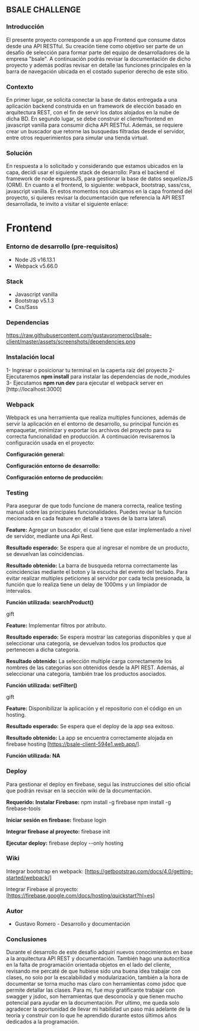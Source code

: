 ## BSALE CHALLENGE 

### Introducción

El presente proyecto corresponde a un app Frontend que consume datos desde una API RESTful. Su creación tiene como objetivo ser parte de un desafío de selección para formar parte del equipo de desarrolladores de la empresa "bsale". A continuación podrás revisar la documentación de dicho proyecto y además podŕas revisar en detalle las funciones principales en la barra de navegación ubicada en el costado superior derecho de este sitio. 

### Contexto 

En primer lugar, se solicita conectar la base de datos entregada a una aplicación backend construida en un framework de elección basado en arquitectura REST, con el fin de servir los datos alojados en la nube de dicha BD. En segundo lugar, se debe construir el cliente/frontend en javascript vanilla para consumir dicha API RESTful. Además, se requiere crear un buscador que retorne las busquedas filtradas desde el servidor, entre otros requerimientos para simular una tienda virtual.

### Solución

En respuesta a lo solicitado y considerando que estamos ubicados en la capa, decidí usar el siguiente stack de desarrollo: Para el backend el framework de node expressJS, para gestionar la base de datos sequelizeJS (ORM). En cuanto a el frontend, lo siguiente: webpack, bootstrap, sass/css, javascript vanilla. En estos momentos nos ubicamos en la capa frontend del proyecto, si quieres revisar la documentación que referencia la API REST desarrollada, te invito a visitar el siguiente enlace:

# **Frontend**

### Entorno de desarrollo (pre-requisitos)
- Node JS v16.13.1  
- Webpack v5.66.0 

### Stack
- Javascript vanilla
- Bootstrap v5.1.3
- Css/Sass

### Dependencias

https://raw.githubusercontent.com/gustavoromerocl/bsale-client/master/assets/screenshots/dependencies.png

### Instalación local

1- Ingresar o posicionar tu terminal en la caperta raíz del proyecto
2- Ejecutaremos **npm install** para instalar las dependencias de node_modules  
3- Ejecutamos **npm run dev** para ejecutar el webpack server en [http://localhost:3000] 

### Webpack

Webpack es una herramienta que realiza multiples funciones, además de servir la aplicación en el entorno de desarrollo, su principal función es empaquetar, minimizar y exportar los archivos del proyecto para su correcta funcionalidad en producción.
A continuación revisaremos la configuración usada en el proyecto:

**Configuración general:**


**Configuración entorno de desarrollo:**

**Configuración entorno de producción:**

### Testing 

Para asegurar de que todo funcione de manera correcta, realice testing manual sobre las principales funcionalidades. Puedes revisar la función mecionada en cada feature en detalle a traves de la barra lateral\

**Feature:** 
Agregar un buscador, el cual tiene que estar implementado a nivel
de servidor, mediante una Api Rest. 

**Resultado esperado:**
Se espera que al ingresar el nombre de un producto, se devuelvan las coincidencias.

**Resultado obtenido:**
La barra de busqueda retorna correctamente las coincidencias mediante el boton y la escucha del evento del teclado. Para evitar realizar multiples peticiones al servidor por cada tecla presionada, la función que lo realiza tiene un delay de 1000ms y un limpiador de intervalos.

**Función utilizada: searchProduct()**

gift

**Feature:** 
Implementar filtros por atributo. 

**Resultado esperado:**
Se espera mostrar las categorias disponibles y que al seleccionar una categoria, se devuelvan todos los productos que pertenecen a dicha categoria.

**Resultado obtenido:**
La selección multiple carga correctamente los nombres de las categorias son obtenidos desde la API REST. Además, al seleccionar una categoria, también trae los productos asociados.

**Función utilizada: setFilter()**

gift


**Feature:** 
Disponibilizar la aplicación y el repositorio con el código en un hosting. 

**Resultado esperado:**
Se espera que el deploy de la app sea exitoso.

**Resultado obtenido:**
La app se encuentra correctamente alojada en firebase hosting [https://bsale-client-594e1.web.app/].

**Función utilizada: NA**

### Deploy

Para gestionar el deploy en firebase, segui las instrucciones del sitio oficial que podrán revisar en la sección wiki de la documentación.

**Requerido:**
**Instalar Firebase:**
npm install -g firebase 
npm install -g firebase-tools

**Iniciar sesión en firebase:**
firebase login

**Integrar firebase al proyecto:**
firebase init

**Ejecutar deploy:**
firebase deploy --only hosting

### Wiki

Integrar bootstrap en webpack:
[https://getbootstrap.com/docs/4.0/getting-started/webpack/]

Integrar Firebase al proyecto:
[https://firebase.google.com/docs/hosting/quickstart?hl=es]

### Autor

- Gustavo Romero - Desarrollo y documentación

### Conclusiones

Durante el desarrollo de este desafío adquirí nuevos conocimientos en base a la arquitectura API REST y documentación. También hago una autocrítica en la falta de programación orientada objetos en el lado del cliente, revisando me percaté de que hubiese sido una buena idea trabajar con clases, no solo por la escalabilidad y modularización, también a la hora de documentar se torna mucho mas claro con herramientas como jsdoc que permite detallar las clases. Para mi, fue muy gratificante trabajar con swagger y jsdoc, son herramientas que desconocía y que tienen mucho potencial para ayudar en la documentación.
Por ultimo, me queda solo agradecer la oportunidad de llevar mi habilidad un paso más adelante de la teoría y construir con lo que he aprendido durante estos últimos años dedicados a la programación. 







